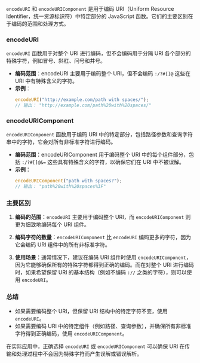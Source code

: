 `encodeURI` 和 `encodeURIComponent` 是用于编码 URI（Uniform Resource Identifier，统一资源标识符）中特定部分的 JavaScript 函数。它们的主要区别在于编码的范围和处理方式。

### encodeURI

`encodeURI` 函数用于对整个 URI 进行编码，但不会编码用于分隔 URI 各个部分的特殊字符，例如冒号、斜杠、问号和井号。

- **编码范围**：encodeURI 主要用于编码整个 URI，但不会编码 `:/?#[]@` 这些在 URI 中有特殊含义的字符。
- **示例**：
  ```javascript
  encodeURI("http://example.com/path with spaces/");
  // 输出： "http://example.com/path%20with%20spaces/"
  ```

### encodeURIComponent

`encodeURIComponent` 函数用于编码 URI 中的特定部分，包括路径参数和查询字符串中的字符，它会对所有非标准字符进行编码。

- **编码范围**：encodeURIComponent 用于编码整个 URI 中的每个组件部分，包括 `:/?#[]@&=` 这些具有特殊含义的字符，以确保它们在 URI 中不被误解。
- **示例**：
  ```javascript
  encodeURIComponent("path with spaces?");
  // 输出： "path%20with%20spaces%3F"
  ```

### 主要区别

1. **编码的范围**：`encodeURI` 主要用于编码整个 URI，而 `encodeURIComponent` 则更为细致地编码每个 URI 组件。
   
2. **编码字符的数量**：`encodeURIComponent` 比 `encodeURI` 编码更多的字符，因为它会编码 URI 组件中的所有非标准字符。

3. **使用场景**：通常情况下，建议在编码 URI 组件时使用 `encodeURIComponent`，因为它能够确保所有的特殊字符都得到正确的编码。而在对整个 URI 进行编码时，如果希望保留 URI 的基本结构（例如不编码 `://` 之类的字符），则可以使用 `encodeURI`。

### 总结

- 如果需要编码整个 URI，但保留 URI 结构中的特定字符不变，使用 `encodeURI`。
- 如果需要编码 URI 中的特定组件（例如路径、查询参数），并确保所有非标准字符得到正确编码，使用 `encodeURIComponent`。

在实际应用中，正确选择 `encodeURI` 或 `encodeURIComponent` 可以确保 URI 在传输和处理过程中不会因为特殊字符而产生误解或错误解析。